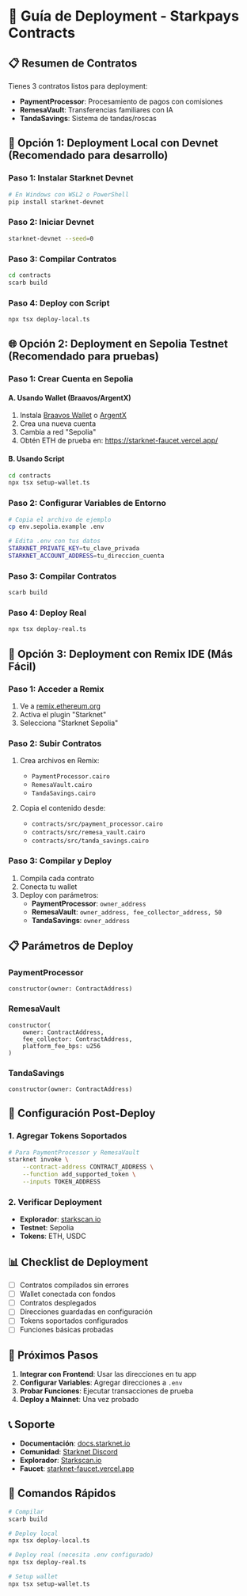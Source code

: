 # 🚀 Guía de Deployment - Starkpays Contracts

## 📋 **Resumen de Contratos**

Tienes 3 contratos listos para deployment:
- **PaymentProcessor**: Procesamiento de pagos con comisiones
- **RemesaVault**: Transferencias familiares con IA
- **TandaSavings**: Sistema de tandas/roscas

## 🔧 **Opción 1: Deployment Local con Devnet (Recomendado para desarrollo)**

### Paso 1: Instalar Starknet Devnet
```bash
# En Windows con WSL2 o PowerShell
pip install starknet-devnet
```

### Paso 2: Iniciar Devnet
```bash
starknet-devnet --seed=0
```

### Paso 3: Compilar Contratos
```bash
cd contracts
scarb build
```

### Paso 4: Deploy con Script
```bash
npx tsx deploy-local.ts
```

## 🌐 **Opción 2: Deployment en Sepolia Testnet (Recomendado para pruebas)**

### Paso 1: Crear Cuenta en Sepolia

#### A. Usando Wallet (Braavos/ArgentX)
1. Instala [Braavos Wallet](https://braavos.app/) o [ArgentX](https://www.argent.xyz/)
2. Crea una nueva cuenta
3. Cambia a red "Sepolia"
4. Obtén ETH de prueba en: https://starknet-faucet.vercel.app/

#### B. Usando Script
```bash
cd contracts
npx tsx setup-wallet.ts
```

### Paso 2: Configurar Variables de Entorno
```bash
# Copia el archivo de ejemplo
cp env.sepolia.example .env

# Edita .env con tus datos
STARKNET_PRIVATE_KEY=tu_clave_privada
STARKNET_ACCOUNT_ADDRESS=tu_direccion_cuenta
```

### Paso 3: Compilar Contratos
```bash
scarb build
```

### Paso 4: Deploy Real
```bash
npx tsx deploy-real.ts
```

## 🎯 **Opción 3: Deployment con Remix IDE (Más Fácil)**

### Paso 1: Acceder a Remix
1. Ve a [remix.ethereum.org](https://remix.ethereum.org)
2. Activa el plugin "Starknet"
3. Selecciona "Starknet Sepolia"

### Paso 2: Subir Contratos
1. Crea archivos en Remix:
   - `PaymentProcessor.cairo`
   - `RemesaVault.cairo`
   - `TandaSavings.cairo`

2. Copia el contenido desde:
   - `contracts/src/payment_processor.cairo`
   - `contracts/src/remesa_vault.cairo`
   - `contracts/src/tanda_savings.cairo`

### Paso 3: Compilar y Deploy
1. Compila cada contrato
2. Conecta tu wallet
3. Deploy con parámetros:
   - **PaymentProcessor**: `owner_address`
   - **RemesaVault**: `owner_address, fee_collector_address, 50`
   - **TandaSavings**: `owner_address`

## 📋 **Parámetros de Deploy**

### **PaymentProcessor**
```cairo
constructor(owner: ContractAddress)
```

### **RemesaVault**
```cairo
constructor(
    owner: ContractAddress,
    fee_collector: ContractAddress,
    platform_fee_bps: u256
)
```

### **TandaSavings**
```cairo
constructor(owner: ContractAddress)
```

## 🔧 **Configuración Post-Deploy**

### 1. Agregar Tokens Soportados
```bash
# Para PaymentProcessor y RemesaVault
starknet invoke \
    --contract-address CONTRACT_ADDRESS \
    --function add_supported_token \
    --inputs TOKEN_ADDRESS
```

### 2. Verificar Deployment
- **Explorador**: [starkscan.io](https://starkscan.io)
- **Testnet**: Sepolia
- **Tokens**: ETH, USDC

## 📊 **Checklist de Deployment**

- [ ] Contratos compilados sin errores
- [ ] Wallet conectada con fondos
- [ ] Contratos desplegados
- [ ] Direcciones guardadas en configuración
- [ ] Tokens soportados configurados
- [ ] Funciones básicas probadas

## 🎯 **Próximos Pasos**

1. **Integrar con Frontend**: Usar las direcciones en tu app
2. **Configurar Variables**: Agregar direcciones a `.env`
3. **Probar Funciones**: Ejecutar transacciones de prueba
4. **Deploy a Mainnet**: Una vez probado

## 📞 **Soporte**

- **Documentación**: [docs.starknet.io](https://docs.starknet.io)
- **Comunidad**: [Starknet Discord](https://discord.gg/starknet)
- **Explorador**: [Starkscan.io](https://starkscan.io)
- **Faucet**: [starknet-faucet.vercel.app](https://starknet-faucet.vercel.app)

## 🚀 **Comandos Rápidos**

```bash
# Compilar
scarb build

# Deploy local
npx tsx deploy-local.ts

# Deploy real (necesita .env configurado)
npx tsx deploy-real.ts

# Setup wallet
npx tsx setup-wallet.ts
```
